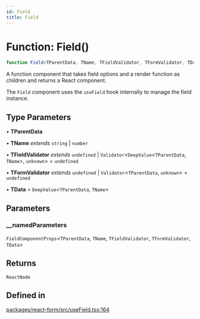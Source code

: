 ```yaml
---
id: Field
title: Field
---
```


# Function: Field()

```ts
function Field<TParentData, TName, TFieldValidator, TFormValidator, TData>(__namedParameters): ReactNode
```

A function component that takes field options and a render function as children and returns a React component.

The `Field` component uses the `useField` hook internally to manage the field instance.

## Type Parameters

• **TParentData**

• **TName** *extends* `string` \| `number`

• **TFieldValidator** *extends* `undefined` \| `Validator`\<`DeepValue`\<`TParentData`, `TName`\>, `unknown`\> = `undefined`

• **TFormValidator** *extends* `undefined` \| `Validator`\<`TParentData`, `unknown`\> = `undefined`

• **TData** = `DeepValue`\<`TParentData`, `TName`\>

## Parameters

### \_\_namedParameters

`FieldComponentProps`\<`TParentData`, `TName`, `TFieldValidator`, `TFormValidator`, `TData`\>

## Returns

`ReactNode`

## Defined in

[packages/react-form/src/useField.tsx:164](https://github.com/TanStack/Formblob/main/packages/react-form/src/useField.tsx#L164)

